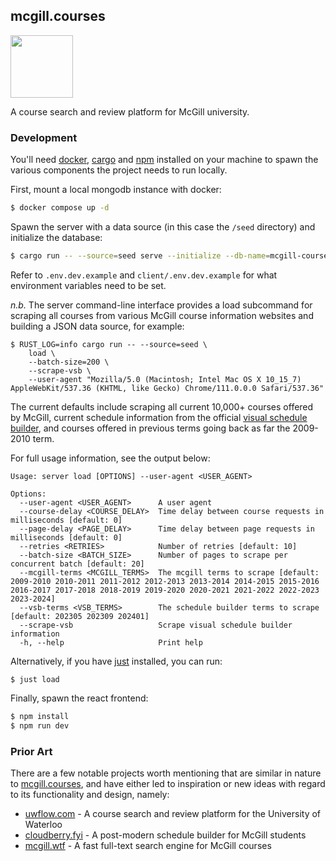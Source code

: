 ## mcgill.courses

<div>
  <img width='100px' src='https://user-images.githubusercontent.com/31192478/235252457-6364a167-29d7-4b24-96f5-db73c38209e8.png'>
</div>

A course search and review platform for McGill university.

### Development

You'll need [docker](https://www.docker.com/),
[cargo](https://doc.rust-lang.org/cargo/) and [npm](https://www.npmjs.com/)
installed on your machine to spawn the various components the project needs to
run locally.

First, mount a local mongodb instance with docker:

```bash
$ docker compose up -d
```

Spawn the server with a data source (in this case the `/seed` directory) and
initialize the database:

```bash
$ cargo run -- --source=seed serve --initialize --db-name=mcgill-courses
```

Refer to `.env.dev.example` and `client/.env.dev.example` for what environment
variables need to be set.

_n.b._ The server command-line interface provides a load subcommand for scraping
all courses from various McGill course information websites and building a JSON
data source, for example:

```
$ RUST_LOG=info cargo run -- --source=seed \
    load \
    --batch-size=200 \
    --scrape-vsb \
    --user-agent "Mozilla/5.0 (Macintosh; Intel Mac OS X 10_15_7) AppleWebKit/537.36 (KHTML, like Gecko) Chrome/111.0.0.0 Safari/537.36"
```

The current defaults include scraping all current 10,000+ courses offered by
McGill, current schedule information from the official
[visual schedule builder](https://vsb.mcgill.ca), and courses offered in
previous terms going back as far the 2009-2010 term.

For full usage information, see the output below:

```present just run load --help
Usage: server load [OPTIONS] --user-agent <USER_AGENT>

Options:
  --user-agent <USER_AGENT>      A user agent
  --course-delay <COURSE_DELAY>  Time delay between course requests in milliseconds [default: 0]
  --page-delay <PAGE_DELAY>      Time delay between page requests in milliseconds [default: 0]
  --retries <RETRIES>            Number of retries [default: 10]
  --batch-size <BATCH_SIZE>      Number of pages to scrape per concurrent batch [default: 20]
  --mcgill-terms <MCGILL_TERMS>  The mcgill terms to scrape [default: 2009-2010 2010-2011 2011-2012 2012-2013 2013-2014 2014-2015 2015-2016 2016-2017 2017-2018 2018-2019 2019-2020 2020-2021 2021-2022 2022-2023 2023-2024]
  --vsb-terms <VSB_TERMS>        The schedule builder terms to scrape [default: 202305 202309 202401]
  --scrape-vsb                   Scrape visual schedule builder information
  -h, --help                     Print help
```

Alternatively, if you have [just](https://github.com/casey/just) installed, you
can run:

```
$ just load
```

Finally, spawn the react frontend:

```bash
$ npm install
$ npm run dev
```

### Prior Art

There are a few notable projects worth mentioning that are similar in nature to
[mcgill.courses](https://mcgill.courses), and have either led to inspiration or
new ideas with regard to its functionality and design, namely:

- [uwflow.com](https://uwflow.com/) - A course search and review platform for
  the University of Waterloo
- [cloudberry.fyi](https://www.cloudberry.fyi/) - A post-modern schedule builder
  for McGill students
- [mcgill.wtf](https://mcgill.wtf/) - A fast full-text search engine for McGill
  courses
